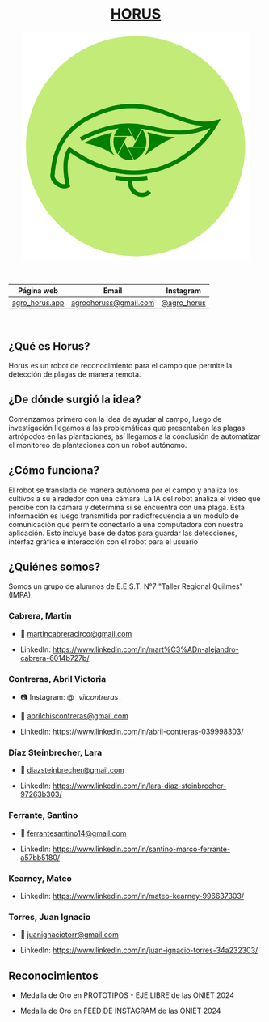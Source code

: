 <div align="center">
    
# [HORUS](https://linktr.ee/agro_horus)

<img src="/horus_documentacion/horus_logo/LoGO.png" height="450" width="450" />

&nbsp;

| Página web | Email | Instagram |
|------------|-------|-----------|
|[agro_horus.app](https://horus-pagina-web.vercel.app)|agroohoruss@gmail.com|[@agro_horus](https://www.instagram.com/agro_horus/)|

&nbsp;

</div>

## ¿Qué es Horus?
Horus es un robot de reconocimiento para el campo que permite la detección de plagas de manera remota.

## ¿De dónde surgió la idea?

Comenzamos primero con la idea de ayudar al campo, luego de investigación llegamos a las problemáticas que presentaban las plagas artrópodos en las plantaciones, así llegamos a la conclusión de automatizar el monitoreo de plantaciones con un robot autónomo.

## ¿Cómo funciona?
El robot se translada de manera autónoma por el campo y analiza los cultivos a su alrededor con una cámara. La IA del robot analiza el video que percibe con la cámara y determina si se encuentra con una plaga. Esta información es luego transmitida por radiofrecuencia a un módulo de comunicación que permite conectarlo a una computadora con nuestra aplicación. Esto incluye base de datos para guardar las detecciones, interfaz gráfica e interacción con el robot para el usuario

## ¿Quiénes somos?

Somos un grupo de alumnos de E.E.S.T. N°7 "Taller Regional Quilmes" (IMPA).

### Cabrera, Martín

* 📧 martincabreracirco@gmail.com

* LinkedIn: https://www.linkedin.com/in/mart%C3%ADn-alejandro-cabrera-6014b727b/

### Contreras, Abril Victoria

* 📷 Instagram: @_ _viicontreras__

* 📧 abrilchiscontreras@gmail.com

* LinkedIn: https://www.linkedin.com/in/abril-contreras-039998303/

### Díaz Steinbrecher, Lara

* 📧 diazsteinbrecher@gmail.com

* LinkedIn: https://www.linkedin.com/in/lara-diaz-steinbrecher-97263b303/

### Ferrante, Santino

* 📧 ferrantesantino14@gmail.com
  
* LinkedIn: https://www.linkedin.com/in/santino-marco-ferrante-a57bb5180/

### Kearney, Mateo

* LinkedIn: https://www.linkedin.com/in/mateo-kearney-996637303/

### Torres, Juan Ignacio

* 📧 juanignaciotorr@gmail.com

* LinkedIn: https://www.linkedin.com/in/juan-ignacio-torres-34a232303/

## Reconocimientos

* Medalla de Oro en PROTOTIPOS - EJE LIBRE de las ONIET 2024

* Medalla de Oro en FEED DE INSTAGRAM de las ONIET 2024
